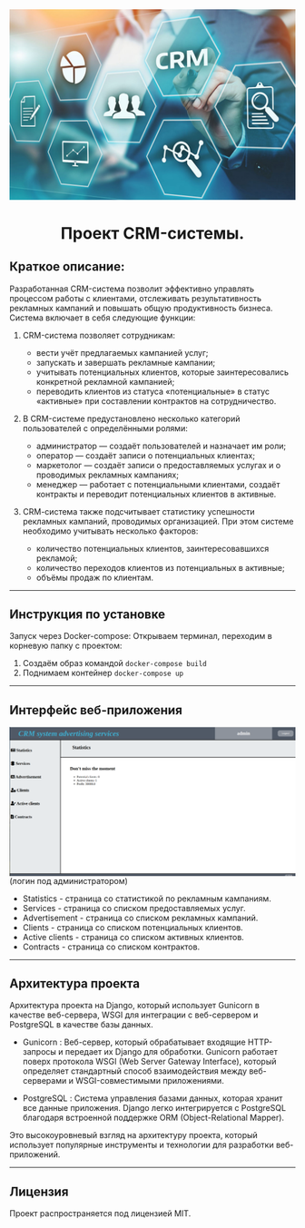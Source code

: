 <img src="./images_readme/logo.jpg" width="650" alt="logo"/>
<h1 style="text-align: center">Проект CRM-системы.</h1>
<h2>Краткое описание:</h2>
Разработанная CRM-система позволит эффективно управлять 
процессом работы с клиентами, отслеживать результативность рекламных 
кампаний и повышать общую продуктивность бизнеса. 
Система включает в себя следующие функции:

1. CRM-система позволяет сотрудникам:

   * вести учёт предлагаемых кампанией услуг;
   * запускать и завершать рекламные кампании;
   * учитывать потенциальных клиентов, которые заинтересовались
     конкретной рекламной кампанией;
   * переводить клиентов из статуса «потенциальные» в статус «активные»
     при составлении контрактов на сотрудничество.

2. В CRM-системе предустановлено несколько категорий пользователей с определёнными ролями:

   * администратор — создаёт пользователей и назначает им роли;
   * оператор — создаёт записи о потенциальных клиентах;
   * маркетолог — создаёт записи о предоставляемых услугах и о проводимых рекламных кампаниях;
   * менеджер — работает с потенциальными клиентами, создаёт контракты и переводит потенциальных клиентов в активные.

3. CRM-cистема также подсчитывает статистику успешности рекламных кампаний,
   проводимых организацией. При этом системе необходимо учитывать несколько факторов:

   * количество потенциальных клиентов, заинтересовавшихся рекламой;
   * количество переходов клиентов из потенциальных в активные;
   * объёмы продаж по клиентам.

---

<h2>Инструкция по установке</h2>

Запуск через Docker-compose:
Открываем терминал, переходим в корневую папку с проектом:

1. Создаём образ командой ```docker-compose build```
2. Поднимаем контейнер ```docker-compose up```

---

<h2>Интерфейс веб-приложения</h2>
<img src="./images_readme/statistics.png" style="display:block" width="850" alt="web_enterface"/>
(логин под администратором)

* Statistics - страница со статистикой по рекламным кампаниям.
* Services - страница со списком предоставляемых услуг.
* Advertisement - страница со списком рекламных кампаний.
* Clients - страница со списком потенциальных клиентов.
* Active clients - страница со списком активных клиентов.
* Contracts - страница со списком контрактов.

---

<h2>Архитектура проекта</h2>
Архитектура проекта на Django, который использует Gunicorn в 
качестве веб-сервера, WSGI для интеграции с веб-сервером и
PostgreSQL в качестве базы данных.

* Gunicorn : Веб-сервер, который обрабатывает входящие HTTP-запросы и передает их Django для обработки. Gunicorn работает поверх протокола WSGI (Web Server Gateway Interface), который определяет стандартный способ взаимодействия между веб-серверами и WSGI-совместимыми приложениями.

* PostgreSQL  : Система управления базами данных, которая хранит все данные приложения. Django легко интегрируется с PostgreSQL благодаря встроенной поддержке ORM (Object-Relational Mapper).

Это высокоуровневый взгляд на архитектуру проекта, который использует популярные инструменты и технологии для разработки веб-приложений.

---

<h2>Лицензия</h2>
Проект распространяется под лицензией MIT.
